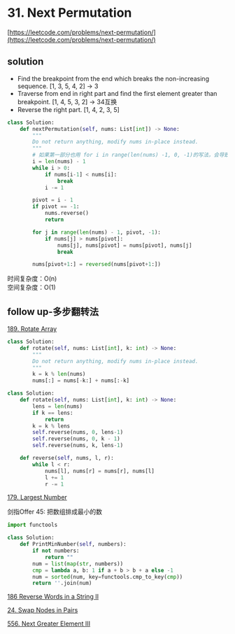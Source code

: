 # 31. Next Permutation
[https://leetcode.com/problems/next-permutation/](https://leetcode.com/problems/next-permutation/)


## solution

- Find the breakpoint from the end which breaks the non-increasing sequence. [1, 3, 5, 4, 2] -> 3
- Traverse from end in right part and find the first element greater than breakpoint. [1, 4, 5, 3, 2] -> 34互换
- Reverse the right part. [1, 4, 2, 3, 5]

```python
class Solution:
    def nextPermutation(self, nums: List[int]) -> None:
        """
        Do not return anything, modify nums in-place instead.
        """
        # 如果第一部分也用 for i in range(len(nums) -1, 0, -1)的写法，会导致单元素的list为空, 或者初始化一个i=1
        i = len(nums) - 1
        while i > 0:
            if nums[i-1] < nums[i]:
                break
            i -= 1

        pivot = i - 1
        if pivot == -1:
            nums.reverse()
            return

        for j in range(len(nums) - 1, pivot, -1):
            if nums[j] > nums[pivot]:
                nums[j], nums[pivot] = nums[pivot], nums[j]
                break

        nums[pivot+1:] = reversed(nums[pivot+1:])
```
时间复杂度：O(n) <br>
空间复杂度：O(1)


## follow up-多步翻转法

[189. Rotate Array](https://leetcode.com/problems/rotate-array/description/)
```python
class Solution:
    def rotate(self, nums: List[int], k: int) -> None:
        """
        Do not return anything, modify nums in-place instead.
        """
        k = k % len(nums)
        nums[:] = nums[-k:] + nums[:-k]
```

```python
class Solution:
    def rotate(self, nums: List[int], k: int) -> None:
        lens = len(nums)
        if k == lens:
            return
        k = k % lens
        self.reverse(nums, 0, lens-1)
        self.reverse(nums, 0, k - 1)
        self.reverse(nums, k, lens-1)

    def reverse(self, nums, l, r):
        while l < r:
            nums[l], nums[r] = nums[r], nums[l]
            l += 1
            r -= 1
```

[179. Largest Number](./179.%20Largest%20Number.md)

剑指Offer 45: 把数组排成最小的数
```python
import functools

class Solution:
    def PrintMinNumber(self, numbers):
        if not numbers:
            return ""
        num = list(map(str, numbers))
        cmp = lambda a, b: 1 if a + b > b + a else -1
        num = sorted(num, key=functools.cmp_to_key(cmp))
        return ''.join(num)
```

[186 Reverse Words in a String II](../04_string/186%20Reverse%20Words%20in%20a%20String%20II.md)

[24. Swap Nodes in Pairs](../02_linked_list/24.%20Swap%20Nodes%20in%20Pairs.md)

[556. Next Greater Element III](https://leetcode.com/problems/next-greater-element-iii/description/)
```python

```
